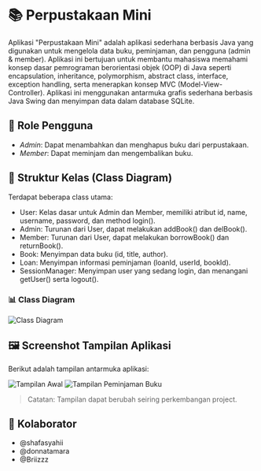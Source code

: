 # **📚 Perpustakaan Mini**

Aplikasi "Perpustakaan Mini" adalah aplikasi sederhana berbasis Java yang digunakan untuk mengelola data buku, peminjaman, dan pengguna (admin & member). Aplikasi ini bertujuan untuk membantu mahasiswa memahami konsep dasar pemrograman berorientasi objek (OOP) di Java seperti encapsulation, inheritance, polymorphism, abstract class, interface, exception handling, serta menerapkan konsep MVC (Model-View-Controller). Aplikasi ini menggunakan antarmuka grafis sederhana berbasis Java Swing dan menyimpan data dalam database SQLite.

## 👥 Role Pengguna
- *Admin*: Dapat menambahkan dan menghapus buku dari perpustakaan.
- *Member*: Dapat meminjam dan mengembalikan buku.

## 🧱 Struktur Kelas (Class Diagram)

Terdapat beberapa class utama:
- User: Kelas dasar untuk Admin dan Member, memiliki atribut id, name, username, password, dan method login().
- Admin: Turunan dari User, dapat melakukan addBook() dan delBook().
- Member: Turunan dari User, dapat melakukan borrowBook() dan returnBook().
- Book: Menyimpan data buku (id, title, author).
- Loan: Menyimpan informasi peminjaman (loanId, userId, bookId).
- SessionManager: Menyimpan user yang sedang login, dan menangani getUser() serta logout().

### 📊 Class Diagram
![Class Diagram](docs/class_diagram.png)

## 🖼 Screenshot Tampilan Aplikasi

Berikut adalah tampilan antarmuka aplikasi:

![Tampilan Awal](screenshots/homepage.png)
![Tampilan Peminjaman Buku](screenshots/borrowbook.png)

>Catatan: Tampilan dapat berubah seiring perkembangan project.

## 🔗 Kolaborator
- @shafasyahii
- @donnatamara
- @Briizzz
